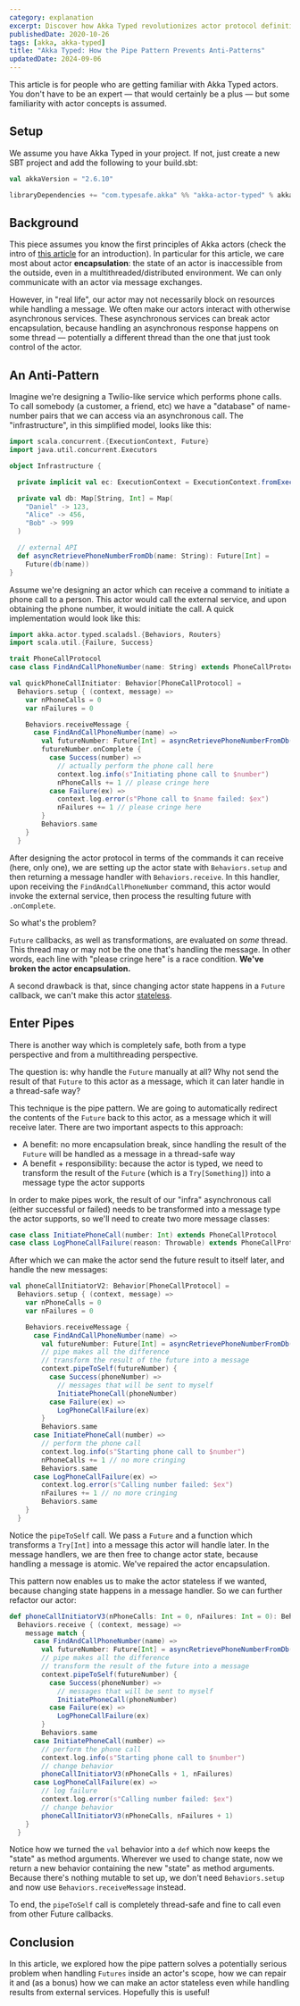 ```yaml
---
category: explanation
excerpt: Discover how Akka Typed revolutionizes actor protocol definitions and dramatically enhances actor mechanics
publishedDate: 2020-10-26
tags: [akka, akka-typed]
title: "Akka Typed: How the Pipe Pattern Prevents Anti-Patterns"
updatedDate: 2024-09-06
---
```


This article is for people who are getting familiar with Akka Typed actors. You don't have to be an expert &mdash; that would certainly be a plus &mdash; but some familiarity with actor concepts is assumed.

## Setup

We assume you have Akka Typed in your project. If not, just create a new SBT project and add the following to your build.sbt:

```scala
val akkaVersion = "2.6.10"

libraryDependencies += "com.typesafe.akka" %% "akka-actor-typed" % akkaVersion
```

## Background

This piece assumes you know the first principles of Akka actors (check the intro of [this article](akka-typed-actors-stateful-and-stateless) for an introduction). In particular for this article, we care most about actor **encapsulation**: the state of an actor is inaccessible from the outside, even in a multithreaded/distributed environment. We can only communicate with an actor via message exchanges.

However, in "real life", our actor may not necessarily block on resources while handling a message. We often make our actors interact with otherwise asynchronous services. These asynchronous services can break actor encapsulation, because handling an asynchronous response happens on some thread &mdash; potentially a different thread than the one that just took control of the actor.

## An Anti-Pattern

Imagine we're designing a Twilio-like service which performs phone calls. To call somebody (a customer, a friend, etc) we have a "database" of name-number pairs that we can access via an asynchronous call. The "infrastructure", in this simplified model, looks like this:

```scala
import scala.concurrent.{ExecutionContext, Future}
import java.util.concurrent.Executors

object Infrastructure {

  private implicit val ec: ExecutionContext = ExecutionContext.fromExecutorService(Executors.newFixedThreadPool(8))

  private val db: Map[String, Int] = Map(
    "Daniel" -> 123,
    "Alice" -> 456,
    "Bob" -> 999
  )

  // external API
  def asyncRetrievePhoneNumberFromDb(name: String): Future[Int] =
    Future(db(name))
}
```

Assume we're designing an actor which can receive a command to initiate a phone call to a person. This actor would call the external service, and upon obtaining the phone number, it would initiate the call. A quick implementation would look like this:

```scala
import akka.actor.typed.scaladsl.{Behaviors, Routers}
import scala.util.{Failure, Success}

trait PhoneCallProtocol
case class FindAndCallPhoneNumber(name: String) extends PhoneCallProtocol

val quickPhoneCallInitiator: Behavior[PhoneCallProtocol] =
  Behaviors.setup { (context, message) =>
    var nPhoneCalls = 0
    var nFailures = 0

    Behaviors.receiveMessage {
      case FindAndCallPhoneNumber(name) =>
        val futureNumber: Future[Int] = asyncRetrievePhoneNumberFromDb(name)
        futureNumber.onComplete {
          case Success(number) =>
            // actually perform the phone call here
            context.log.info(s"Initiating phone call to $number")
            nPhoneCalls += 1 // please cringe here
          case Failure(ex) =>
            context.log.error(s"Phone call to $name failed: $ex")
            nFailures += 1 // please cringe here
        }
        Behaviors.same
    }
  }
```

After designing the actor protocol in terms of the commands it can receive (here, only one), we are setting up the actor state with `Behaviors.setup` and then returning a message handler with `Behaviors.receive`. In this handler, upon receiving the `FindAndCallPhoneNumber` command, this actor would invoke the external service, then process the resulting future with `.onComplete`.

So what's the problem?

`Future` callbacks, as well as transformations, are evaluated on _some_ thread. This thread may or may not be the one that's handling the message. In other words, each line with "please cringe here" is a race condition. **We've broken the actor encapsulation.**

A second drawback is that, since changing actor state happens in a `Future` callback, we can't make this actor [stateless](akka-typed-actors-stateful-and-stateless).

## Enter Pipes

There is another way which is completely safe, both from a type perspective and from a multithreading perspective.

The question is: why handle the `Future` manually at all? Why not send the result of that `Future` to this actor as a message, which it can later handle in a thread-safe way?

This technique is the pipe pattern. We are going to automatically redirect the contents of the `Future` back to this actor, as a message which it will receive later. There are two important aspects to this approach:

- A benefit: no more encapsulation break, since handling the result of the `Future` will be handled as a message in a thread-safe way
- A benefit + responsibility: because the actor is typed, we need to transform the result of the `Future` (which is a `Try[Something]`) into a message type the actor supports

In order to make pipes work, the result of our "infra" asynchronous call (either successful or failed) needs to be transformed into a message type the actor supports, so we'll need to create two more message classes:

```scala
case class InitiatePhoneCall(number: Int) extends PhoneCallProtocol
case class LogPhoneCallFailure(reason: Throwable) extends PhoneCallProtocol
```

After which we can make the actor send the future result to itself later, and handle the new messages:

```scala
val phoneCallInitiatorV2: Behavior[PhoneCallProtocol] =
  Behaviors.setup { (context, message) =>
    var nPhoneCalls = 0
    var nFailures = 0

    Behaviors.receiveMessage {
      case FindAndCallPhoneNumber(name) =>
        val futureNumber: Future[Int] = asyncRetrievePhoneNumberFromDb(name)
        // pipe makes all the difference
        // transform the result of the future into a message
        context.pipeToSelf(futureNumber) {
          case Success(phoneNumber) =>
            // messages that will be sent to myself
            InitiatePhoneCall(phoneNumber)
          case Failure(ex) =>
            LogPhoneCallFailure(ex)
        }
        Behaviors.same
      case InitiatePhoneCall(number) =>
        // perform the phone call
        context.log.info(s"Starting phone call to $number")
        nPhoneCalls += 1 // no more cringing
        Behaviors.same
      case LogPhoneCallFailure(ex) =>
        context.log.error(s"Calling number failed: $ex")
        nFailures += 1 // no more cringing
        Behaviors.same
    }
  }
```

Notice the `pipeToSelf` call. We pass a `Future` and a function which transforms a `Try[Int]` into a message this actor will handle later. In the message handlers, we are then free to change actor state, because handling a message is atomic. We've repaired the actor encapsulation.

This pattern now enables us to make the actor stateless if we wanted, because changing state happens in a message handler. So we can further refactor our actor:

```scala
def phoneCallInitiatorV3(nPhoneCalls: Int = 0, nFailures: Int = 0): Behavior[PhoneCallProtocol] =
  Behaviors.receive { (context, message) =>
    message match {
      case FindAndCallPhoneNumber(name) =>
        val futureNumber: Future[Int] = asyncRetrievePhoneNumberFromDb(name)
        // pipe makes all the difference
        // transform the result of the future into a message
        context.pipeToSelf(futureNumber) {
          case Success(phoneNumber) =>
            // messages that will be sent to myself
            InitiatePhoneCall(phoneNumber)
          case Failure(ex) =>
            LogPhoneCallFailure(ex)
        }
        Behaviors.same
      case InitiatePhoneCall(number) =>
        // perform the phone call
        context.log.info(s"Starting phone call to $number")
        // change behavior
        phoneCallInitiatorV3(nPhoneCalls + 1, nFailures)
      case LogPhoneCallFailure(ex) =>
        // log failure
        context.log.error(s"Calling number failed: $ex")
        // change behavior
        phoneCallInitiatorV3(nPhoneCalls, nFailures + 1)
    }
  }
```

Notice how we turned the `val` behavior into a `def` which now keeps the "state" as method arguments. Wherever we used to change state, now we return a new behavior containing the new "state" as method arguments. Because there's nothing mutable to set up, we don't need `Behaviors.setup` and now use `Behaviors.receiveMessage` instead.

To end, the `pipeToSelf` call is completely thread-safe and fine to call even from other Future callbacks.

## Conclusion

In this article, we explored how the pipe pattern solves a potentially serious problem when handling `Futures` inside an actor's scope, how we can repair it and (as a bonus) how we can make an actor stateless even while handling results from external services. Hopefully this is useful!
